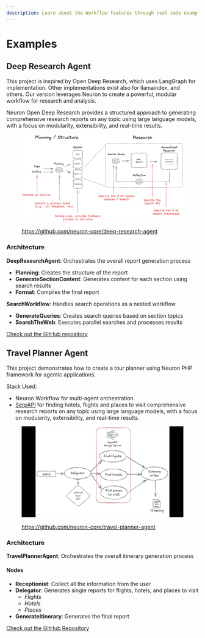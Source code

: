 ```yaml
---
description: Learn about the Workflow features through real code examples
---
```


# Examples

## Deep Research Agent

This project is inspired by Open Deep Research, which uses LangGraph for implementation. Other implementations exist also for llamaindex, and others. Our version leverages Neuron to create a powerful, modular workflow for research and analysis.

Neuron Open Deep Research provides a structured approach to generating comprehensive research reports on any topic using large language models, with a focus on modularity, extensibility, and real-time results.

<figure><img src="../.gitbook/assets/deep-research-agent.png" alt=""><figcaption><p><a href="https://github.com/neuron-core/deep-research-agent">https://github.com/neuron-core/deep-research-agent</a></p></figcaption></figure>

### Architecture

**DeepResearchAgent**: Orchestrates the overall report generation process

* **Planning**: Creates the structure of the report
* **GenerateSectionContent**: Generates content for each section using search results
* **Format**: Compiles the final report

**SearchWorkflow**: Handles search operations as a nested workflow

* **GenerateQueries**: Creates search queries based on section topics
* **SearchTheWeb**: Executes parallel searches and processes results

<a href="https://github.com/neuron-core/deep-research-agent" class="button secondary" data-icon="github">Check out the GitHub repository</a>

## Travel Planner Agent

This project demonstrates how to create a tour planner using Neuron PHP framework for agentic applications.

Stack Used:

* Neuron Workflow for multi-agent orchestration.
* [SerpAPI](https://serpapi.com/) for finding hotels, flights and places to visit comprehensive research reports on any topic using large language models, with a focus on modularity, extensibility, and real-time results.

<figure><img src="../.gitbook/assets/travel-planner-agent.jpeg" alt=""><figcaption><p><a href="https://github.com/neuron-core/travel-planner-agent">https://github.com/neuron-core/travel-planner-agent</a></p></figcaption></figure>

### Architecture

**TravelPlannerAgent**: Orchestrates the overall itinerary generation process

#### Nodes

* **Receptionist**: Collect all the information from the user
* **Delegator**: Generates single reports for flights, hotels, and places to visit
  * _Flights_
  * _Hotels_
  * _Places_
* **GenerateItinerary**: Generates the final report

<a href="https://github.com/neuron-core/travel-planner-agent" class="button secondary" data-icon="github">Check out the GitHub Repository</a>

